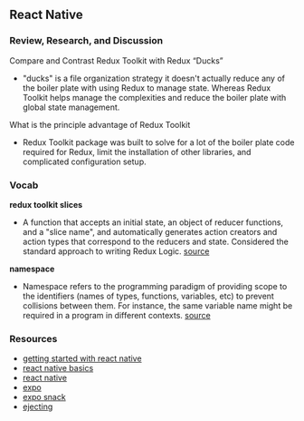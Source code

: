 ## React Native

### Review, Research, and Discussion
Compare and Contrast Redux Toolkit with Redux “Ducks”
- "ducks" is a file organization strategy it doesn't actually reduce any of the boiler plate with using Redux to manage state. Whereas Redux Toolkit helps manage the complexities and reduce the boiler plate with global state management.

What is the principle advantage of Redux Toolkit
- Redux Toolkit package was built to solve for a lot of the boiler plate code required for Redux, limit the installation of other libraries, and complicated configuration setup.


### Vocab
**redux toolkit slices**
- A function that accepts an initial state, an object of reducer functions, and a "slice name", and automatically generates action creators and action types that correspond to the reducers and state. Considered the standard approach to writing Redux Logic. [source](https://redux-toolkit.js.org/api/createslice)

**namespace**
- Namespace refers to the programming paradigm of providing scope to the identifiers (names of types, functions, variables, etc) to prevent collisions between them. For instance, the same variable name might be required in a program in different contexts. [source](https://www.geeksforgeeks.org/javascript-namespace/#:~:text=Namespace%20refers%20to%20the%20programming,a%20program%20in%20different%20contexts.)


### Resources
- [getting started with react native](https://facebook.github.io/react-native/docs/getting-started)
- [react native basics](https://facebook.github.io/react-native/docs/tutorial)
- [react native](https://facebook.github.io/react-native/)
- [expo](https://expo.io/)
- [expo snack](https://snack.expo.io/)
- [ejecting](https://docs.expo.io/versions/latest/expokit/eject)